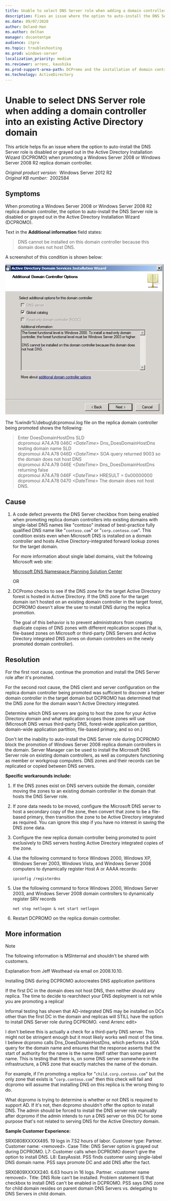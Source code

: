 ```yaml
---
title: Unable to select DNS Server role when adding a domain controller into an existing Active Directory domain
description: Fixes an issue where the option to auto-install the DNS Server role is disabled or grayed out in the Active Directory Installation Wizard (DCPROMO) when promoting a Windows Server 2008 or Windows Server 2008 R2 replica domain controller.
ms.date: 09/07/2020
author: Deland-Han
ms.author: delhan
manager: dscontentpm
audience: itpro
ms.topic: troubleshooting
ms.prod: windows-server
localization_priority: medium
ms.reviewer: arrenc, kaushika
ms.prod-support-area-path: DCPromo and the installation of domain controllers
ms.technology: ActiveDirectory
---
```

# Unable to select DNS Server role when adding a domain controller into an existing Active Directory domain

This article helps fix an issue where the option to auto-install the DNS Server role is disabled or grayed out in the Active Directory Installation Wizard (DCPROMO) when promoting a Windows Server 2008 or Windows Server 2008 R2 replica domain controller.

_Original product version:_ &nbsp;Windows Server 2012 R2  
_Original KB number:_ &nbsp;2002584

## Symptoms

When promoting a Windows Server 2008 or Windows Server 2008 R2 replica domain controller, the option to auto-install the DNS Server role is disabled or grayed out in the Active Directory Installation Wizard (DCPROMO).

Text in the **Additional information** field states:

> DNS cannot be installed on this domain controller because this domain does not host DNS.

A screenshot of this condition is shown below:

![DCPROMODNS checkbox greyed out during replica promotion.](./media/auto-install-dns-server-role-disabled-promte-domain-controller/dcpromo-dns-check-box-greyed.jpg)

The %windir%\debug\dcpromoui.log file on the replica domain controller being promoted shows the following:  

> Enter DoesDomainHostDns SLD  
dcpromoui A74.A78 046C *\<DateTime>*                 Dns_DoesDomainHostDns testing domain name SLD  
dcpromoui A74.A78 046D *\<DateTime>*                 SOA query returned 9003 so the domain does not host DNS  
dcpromoui A74.A78 046E *\<DateTime>*                 Dns_DoesDomainHostDns returning false  
dcpromoui A74.A78 046F *\<DateTime>*                 HRESULT = 0x00000000  
dcpromoui A74.A78 0470 *\<DateTime>*                 The domain does not host DNS.  

## Cause

1. A code defect prevents the DNS Server checkbox from being enabled when promoting replica domain controllers into existing domains with single-label DNS names like "contoso" instead of best-practice fully qualified DNS name like "`contoso.com`" or "`corp.contoso.com`". This condition exists even when Microsoft DNS is installed on a domain controller and hosts Active Directory-integrated forward lookup zones for the target domain.

    For more information about single label domains, visit the following Microsoft web site:  

     [Microsoft DNS Namespace Planning Solution Center](https://support.microsoft.com/gp/gp_namespace_master#tab4)  

    OR

2. DCPromo checks to see if the DNS zone for the target Active Directory forest is hosted in Active Directory. If the DNS zone for the target domain isn't hosted on an existing domain controller in the target forest, DCPROMO doesn't allow the user to install DNS during the replica promotion.

    The goal of this behavior is to prevent administrators from creating duplicate copies of DNS zones with different replication scopes (that is, file-based zones on Microsoft or third-party DNS Servers and Active Directory integrated DNS zones on domain controllers on the newly promoted domain controller).

## Resolution

For the first root cause, continue the promotion and install the DNS Server role after it's promoted.

For the second root cause, the DNS client and server configuration on the replica domain controller being promoted was sufficient to discover a helper domain controller in the target domain but DCPROMO has determined that the DNS zone for the domain wasn't Active Directory integrated.  

Determine which DNS servers are going to host the zone for your Active Directory domain and what replication scopes those zones will use (Microsoft DNS versus third-party DNS, forest-wide application partition, domain-wide application partition, file-based primary, and so on.)

Don't let the inability to auto-install the DNS Server role during DCPROMO block the promotion of Windows Server 2008 replica domain controllers in the domain. Server Manager can be used to install the Microsoft DNS Server role on existing domain controllers, as well as computers functioning as member or workgroup computers. DNS zones and their records can be replicated or copied between DNS servers.

 **Specific workarounds include:**  

1. If the DNS zones exist on DNS servers outside the domain, consider moving the zones to an existing domain controller in the domain that hosts the DNS Server role.

2. If zone data needs to be moved, configure the Microsoft DNS server to host a secondary copy of the zone, then convert that zone to be a file-based primary, then transition the zone to be Active Directory integrated as required. You can ignore this step if you have no interest in saving the DNS zone data.

3. Configure the new replica domain controller being promoted to point exclusively to DNS servers hosting Active Directory integrated copies of the zone.

4. Use the following command to force Windows 2000, Windows XP, Windows Server 2003, Windows Vista, and Windows Server 2008 computers to dynamically register Host A or AAAA records:

    ```console
    ipconfig /registerdns  
    ```

5. Use the following command to force Windows 2000, Windows Server 2003, and Windows Server 2008 domain controllers to dynamically register SRV records  

     ```console
    net stop netlogon & net start netlogon  
    ```

6. Restart DCPROMO on the replica domain controller.

## More information

> [!NOTE]
> The following information is MSInternal and shouldn't be shared with customers.
  
Explanation from Jeff Westhead via email on 2008.10.10.

Installing DNS during DCPROMO autocreates DNS application partitions

If the first DC in the domain does not host DNS, then neither should any replica. The time to decide to rearchitect your DNS deployment is not while you are promoting a replica!

Informal testing has shown that AD-integrated DNS may be installed on DCs other than the first DC in the domain and replicas will STILL have the option to install DNS Server role during DCPROMO. \<end Arrenc edit>

I don't believe this is actually a check for a third-party DNS server. This might not be stringent enough but it most likely works well most of the time. I believe dcpromo calls Dns_DoesDomainHostDns, which performs a SOA query for the domain name and ensures that the response asserts that the start of authority for the name is the name itself rather than some parent name. This is testing that there is, on some DNS server somewhere in the infrastructure, a DNS zone that exactly matches the name of the domain.

For example, if I'm promoting a replica for "`child.corp.contoso.com`" but the only zone that exists is "`corp.contoso.com`" then this check will fail and dcpromo will assume that installing DNS on this replica is the wrong thing to do.

What dcpromo is trying to determine is whether or not DNS is required to support AD. If it's not, then dcpromo shouldn't offer the option to install DNS. The admin should be forced to install the DNS server role manually after dcpromo if the admin intends to run a DNS server on this DC for some purpose that's not related to serving DNS for the Active Directory domain.

 **Sample Customer Experience:**  

SRX0808XXXXX495. 19 logs in 7.52 hours of labor. Customer type: Partner. Customer name: \<removed>. Case Title: DNS Server option is grayed out during DCPROMO. L7: Customer calls when DCPROMO doesn't give the option to install DNS. L8: EasyAssist. PSS finds customer using single-label DNS domain name. PSS says promote DC and add DNS after the fact.

SRX0809XXXXX240. 6.63 hours in 16 logs. Partner. \<customer name removed>. Title: DNS Role can't be installed. Problem statement IS that checkbox to install DNS can't be enabled in DCPROMO. PSS says DNS zone for child domain resides on parent domain DNS Servers vs. delegating to DNS Servers in child domain.
